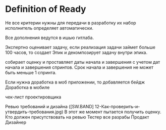 # Definition of Ready

Не все критерии нужны для передачи в разработку их набор исполнитель определяет автоматически.


Все дополнения ведутся в ишью гитлаба.

Экспертно оценивает задачу, если реализация задачи займет больше 100 часов, то создает Эпик и декомпозирует задачу внутри эпика.

собирает оценку и проставляет даты начала и завершения с учетом дат начала и завершения спринтов. Срок начала и завершения не может быть меньше 1 спринта. 

Если нужна доработка в моб приложении, то добавляется бейдж Доработка в мобиле

чек-лист проектировщика

Ревью требований и дизайна ([SW.BAND] 12-Как-проверить-и-утвердить-требования.jpg)
В этот же момент пытается получить оценку.
Кто должен присутствовать на ревью
Тестер все разрабы
Продакт
Дизайнер